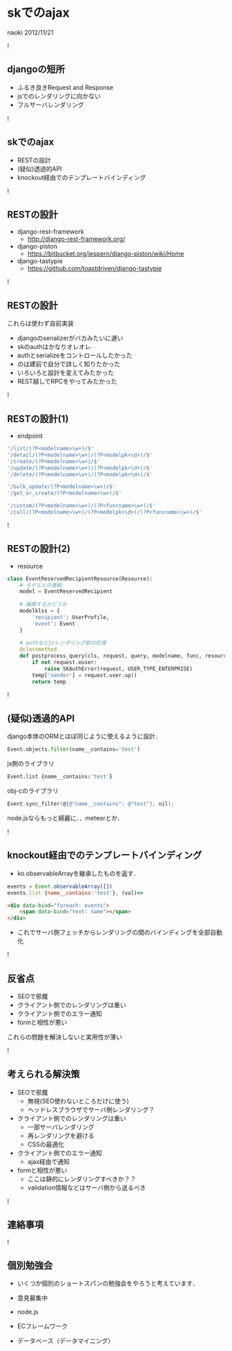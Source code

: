 # skでのajax
naoki 2012/11/21

!

## djangoの短所

- ふるき良きRequest and Response
- jsでのレンダリングに向かない
- フルサーバレンダリング

!

## skでのajax

- RESTの設計
- (疑似)透過的API
- knockout経由でのテンプレートバインディング


!

## RESTの設計

- django-rest-framework
	- http://django-rest-framework.org/
- django-piston
	- https://bitbucket.org/jespern/django-piston/wiki/Home
- django-tastypie
	- https://github.com/toastdriven/django-tastypie


!

## RESTの設計

これらは使わず自前実装

- djangoのserializerがバカみたいに遅い
- skのauthはかなりオレオレ
- authとserializeをコントロールしたかった
- のは建前で自分で詳しく知りたかった
- いろいろと設計を変えてみたかった
- REST越しでRPCをやってみたかった

!

## RESTの設計(1)

 - endpoint

```js
'/list/(?P<modelname>\w+)/$'
'/detail/(?P<modelname>\w+)/(?P<modelpk>\d+)/$'
'/create/(?P<modelname>\w+)/$'
'/update/(?P<modelname>\w+)/(?P<modelpk>\d+)/$'
'/delete/(?P<modelname>\w+)/(?P<modelpk>\d+)/$'
```

```js
'/bulk_update/(?P<modelname>\w+)/$'
'/get_or_create/(?P<modelname>\w+)/$'
```

```js
'/custom/(?P<modelname>\w+)/(?P<funcname>\w+)/$'
'/call/(?P<modelname>\w+)/(?P<modelpk>\d+)/(?P<funcname>\w+)/$'
```


!

## RESTの設計(2)

- resource

```python
class EventReservedRecipientResource(Resource):
	# モデルとの連結
    model = EventReservedRecipient
	
	# 展開するかどうか
    modelklss = {
        'recipient': UserProfile,
        'event': Event
    }
	
	# authなどjsレンダリング前の処理
    @classmethod
    def postprocess_query(cls, request, query, modelname, func, resource, temp, option=None):
        if not request.euser:
            raise SKAuthError(request, USER_TYPE_ENTERPRISE)
        temp['sender'] = request.user.up()
        return temp

```

!

## (疑似)透過的API

django本体のORMとほぼ同じように使えるように設計．

```python
Event.objects.filter(name__contains='test')
```

js側のライブラリ

```coffeescript
Event.list {name__contains:'test'}
```

obj-cのライブラリ

```objective-c
Event.sync_filter(@{@"name__contains": @"test"}, nil);
```

node.jsならもっと綺麗に．．meteorとか．

!

## knockout経由でのテンプレートバインディング
- ko.observableArrayを継承したものを返す．

```javascript
events = Event.observableArray([])
events.list {name__contains:'test'}, (val)=>
```

```html
<div data-bind="foreach: events">
	<span data-bind="text: name"></span>
</div>
```

- これでサーバ側フェッチからレンダリングの間のバインディングを全部自動化

!

## 反省点

- SEOで邪魔
- クライアント側でのレンダリングは重い
- クライアント側でのエラー通知
- formと相性が悪い

これらの問題を解決しないと実用性が薄い

!

## 考えられる解決策

- SEOで邪魔
	- 無視(SEO使わないところだけに使う)
	- ヘッドレスブラウザでサーバ側レンダリング？
- クライアント側でのレンダリングは重い
	- 一部サーバレンダリング
	- 再レンダリングを避ける
	- CSSの最適化
- クライアント側でのエラー通知
	- ajax経由で通知
- formと相性が悪い
	- ここは静的にレンダリングすべきか？？
	- validation情報などはサーバ側から送るべき

!

## 連絡事項

! 

## 個別勉強会

- いくつか個別のショートスパンの勉強会をやろうと考えています．
- 意見募集中

- node.js
- ECフレームワーク
- データベース（データマイニング）
